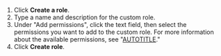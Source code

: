 1. Click **Create a role**.
1. Type a name and description for the custom role.
1. Under "Add permissions", click the text field, then select the permissions you want to add to the custom role. For more information about the available permissions, see "[AUTOTITLE](/organizations/managing-peoples-access-to-your-organization-with-roles/about-custom-organization-roles#additional-permissions-for-custom-roles)."
1. Click **Create role**.

